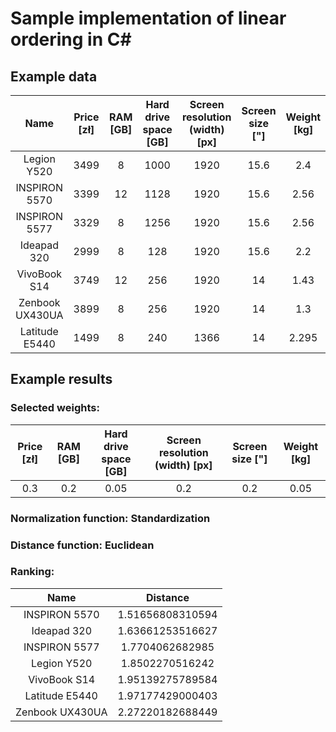 # Sample implementation of linear ordering in C#

## Example data

|Name|Price [zł]|RAM [GB]|Hard drive space [GB]|Screen resolution (width) [px]|Screen size ["]|Weight [kg]|
|:-------------:|:-------------:|:-------------:|:-------------:|:-------------:|:-------------:|:-------------:|
|Legion Y520|3499|8|1000|1920|15.6|2.4|
|INSPIRON 5570|3399|12|1128|1920|15.6|2.56|
|INSPIRON 5577|3329|8|1256|1920|15.6|2.56|
|Ideapad 320|2999|8|128|1920|15.6|2.2|
|VivoBook S14|3749|12|256|1920|14|1.43|
|Zenbook UX430UA|3899|8|256|1920|14|1.3|
|Latitude E5440|1499|8|240|1366|14|2.295|

## Example results

### Selected weights:

|Price [zł]|RAM [GB]|Hard drive space [GB]|Screen resolution (width) [px]|Screen size ["]|Weight [kg]|
|:-------------:|:-------------:|:-------------:|:-------------:|:-------------:|:-------------:|
|0.3|0.2|0.05|0.2|0.2|0.05|

### Normalization function: Standardization

### Distance function: Euclidean

### Ranking:

|Name|Distance|
|:-------------:|:-------------:|
|INSPIRON 5570| 1.51656808310594|
|Ideapad 320| 1.63661253516627|
|INSPIRON 5577| 1.7704062682985|
|Legion Y520| 1.8502270516242|
|VivoBook S14| 1.95139275789584|
|Latitude E5440| 1.97177429000403|
|Zenbook UX430UA| 2.27220182688449|
